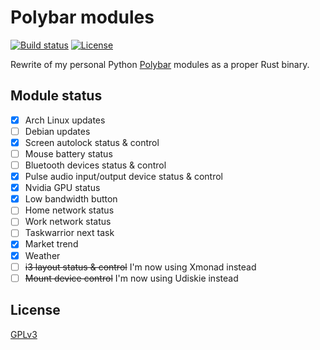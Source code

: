 # Polybar modules

[![Build status](https://github.com/desbma/polybar-modules/actions/workflows/ci.yml/badge.svg)](https://github.com/desbma/polybar-modules/actions)
[![License](https://img.shields.io/github/license/desbma/polybar-modules.svg?style=flat)](https://github.com/desbma/polybar-modules/blob/master/LICENSE)

Rewrite of my personal Python [Polybar](https://polybar.github.io/) modules as a proper Rust binary.

## Module status

- [x] Arch Linux updates
- [ ] Debian updates
- [x] Screen autolock status & control
- [ ] Mouse battery status
- [ ] Bluetooth devices status & control
- [x] Pulse audio input/output device status & control
- [x] Nvidia GPU status
- [x] Low bandwidth button
- [ ] Home network status
- [ ] Work network status
- [ ] Taskwarrior next task
- [x] Market trend
- [x] Weather
- [ ] ~~i3 layout status & control~~ I'm now using Xmonad instead
- [ ] ~~Mount device control~~ I'm now using Udiskie instead

## License

[GPLv3](https://www.gnu.org/licenses/gpl-3.0-standalone.html)
